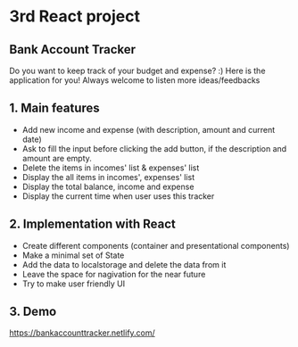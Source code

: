 # 3rd React project 
## Bank Account Tracker 

Do you want to keep track of your budget and expense? :)
Here is the application for you! 
Always welcome to listen more ideas/feedbacks 

## 1. Main features
* Add new income and expense (with description, amount and current date)
* Ask to fill the input before clicking the add button, if the description and amount are empty.
* Delete the items in incomes' list & expenses' list
* Display the all items in incomes', expenses' list
* Display the total balance, income and expense
* Display the current time when user uses this tracker


## 2. Implementation with React

* Create different components (container and presentational components)
* Make a minimal set of State
* Add the data to localstorage and delete the data from it
* Leave the space for nagivation for the near future
* Try to make user friendly UI 

## 3. Demo

https://bankaccounttracker.netlify.com/
